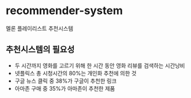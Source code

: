 # recommender-system
멜론 플레이리스트 추천시스템

## 추천시스템의 필요성

- 두 시간까지 영화를 고르기 위해 한 시간 동안 영화 리뷰를 검색하는 시간낭비
- 넷플릭스 총 시청시간의 80%는 개인화 추천에 의한 것
- 구글 뉴스 클릭 중 38%가 구글이 추천한 링크
- 아마존 구매 중 35%가 아마존이 추천한 제품
